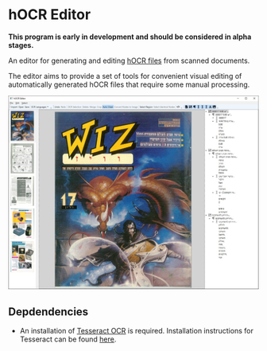 ﻿# hOCR Editor

**This program is early in development and should be considered in alpha stages.**

An editor for generating and editing [hOCR files](http://kba.cloud/hocr-spec) from scanned documents.

The editor aims to provide a set of tools for convenient visual editing of automatically generated hOCR files that require some manual processing.

![Screenshot](/.github/screenshot.jpg)


## Depdendencies

- An installation of [Tesseract OCR](https://tesseract-ocr.github.io/) is required. Installation instructions for Tesseract can be found [here](https://github.com/tesseract-ocr/tesseract#installing-tesseract).

